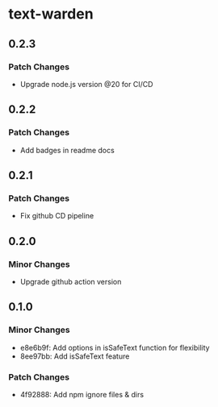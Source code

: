 # text-warden

## 0.2.3

### Patch Changes

- Upgrade node.js version @20 for CI/CD

## 0.2.2

### Patch Changes

- Add badges in readme docs

## 0.2.1

### Patch Changes

- Fix github CD pipeline

## 0.2.0

### Minor Changes

- Upgrade github action version

## 0.1.0

### Minor Changes

- e8e6b9f: Add options in isSafeText function for flexibility
- 8ee97bb: Add isSafeText feature

### Patch Changes

- 4f92888: Add npm ignore files & dirs
